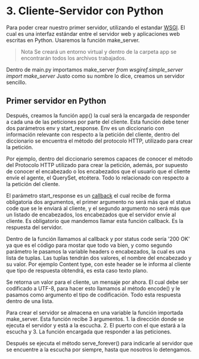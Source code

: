 # 3. Cliente-Servidor con Python
Para poder crear nuestro primer servidor, utilizando el estandar [WSGI](https://docs.python.org/es/3/library/wsgiref.html). El cual es una interfaz estándar entre el servidor web y aplicaciones web escritas en Python. Usaremos la función make_server.

> Nota
> Se creará un entorno virtual y dentro de la carpeta app se encontrarán todos los archivos trabajados.

Dentro de main.py importamos make_server _from wsgiref.simple_server import make_server_
Justo como su nombre lo dice, creamos un servidor sencillo.

## Primer servidor en Python

Después, creamos la función app() la cual será la encargada de responder a cada una de las peticiones por parte del cliente. Esta función debe tener dos parámetros env y start_response. Env es un diccionario con información relevante con respecto a la petición del cliente, dentro del diccionario se encuentra el método del protocolo HTTP, utilizado para crear la petición. 

Por ejemplo, dentro del diccionario seremos capaces de conocer el método del Protocolo HTTP utilizado para crear la petición, además, por supuesto de conocer el encabezado o los encabezados que el usuario que el cliente envíe el agente, el QuerySet, etcétera. Todo lo relacionado con respecto a la petición del cliente.

El parámetro start_response es un [callback](https://www.ionos.mx/digitalguide/paginas-web/desarrollo-web/que-es-un-callback/) el cual recibe de forma obligatoria dos argumentos, el primer argumento no será más que el status code que se le enviará al cliente, y el segundo argumento no será más que un listado de encabezados, los encabezados que el servidor envíe al cliente. Es obligatorio que mandemos llamar esta función callback. Es la respuesta del servidor.

Dentro de la función llamamos al callback y por status code sería '200 OK' ya que es el código para mostar que todo va bien, y como segundo parámetro le pasamos la variable headers o encabezados, la cual es una lista de tuplas. Las tuplas tendrán dos valores, el nombre del encabezado y su valor. Por ejemplo Content type, con este header se le informa al cliente que tipo de respuesta obtendrá, es esta caso texto plano.

Se retorna un valor para el cliente, un mensaje por ahora. El cual debe ser codificado a UTF-8, para hacer esto llamamos al método encode() y le pasamos como argumento el tipo de codificación. Todo esta respuesta dentro de una lista.

Para crear el servidor se almacena en una variable la función importada make_server. Esta función recibe 3 argumentos. 1. la dirección donde se ejecuta el servidor y está a la escucha. 2. El puerto con el que estará a la escucha y 3. La función encargada que responder a las peticiones.

Después se ejecuta el método serve_forever() para indicarle al servidor que se encuentre a la escucha por siempre, hasta que nosotros lo detengamos.